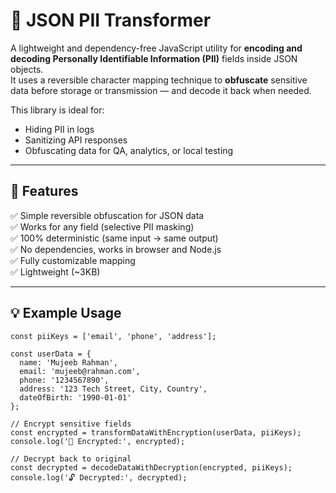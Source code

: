 # 🔐 JSON PII Transformer

A lightweight and dependency-free JavaScript utility for **encoding and decoding Personally Identifiable Information (PII)** fields inside JSON objects.  
It uses a reversible character mapping technique to **obfuscate** sensitive data before storage or transmission — and decode it back when needed.

This library is ideal for:
- Hiding PII in logs
- Sanitizing API responses
- Obfuscating data for QA, analytics, or local testing

---

## 🚀 Features

✅ Simple reversible obfuscation for JSON data  
✅ Works for any field (selective PII masking)  
✅ 100% deterministic (same input → same output)  
✅ No dependencies, works in browser and Node.js  
✅ Fully customizable mapping  
✅ Lightweight (~3KB)  

---
## 💡 Example Usage

```
const piiKeys = ['email', 'phone', 'address'];

const userData = {
  name: 'Mujeeb Rahman',
  email: 'mujeeb@rahman.com',
  phone: '1234567890',
  address: '123 Tech Street, City, Country',
  dateOfBirth: '1990-01-01'
};

// Encrypt sensitive fields
const encrypted = transformDataWithEncryption(userData, piiKeys);
console.log('🔐 Encrypted:', encrypted);

// Decrypt back to original
const decrypted = decodeDataWithDecryption(encrypted, piiKeys);
console.log('🔓 Decrypted:', decrypted);
